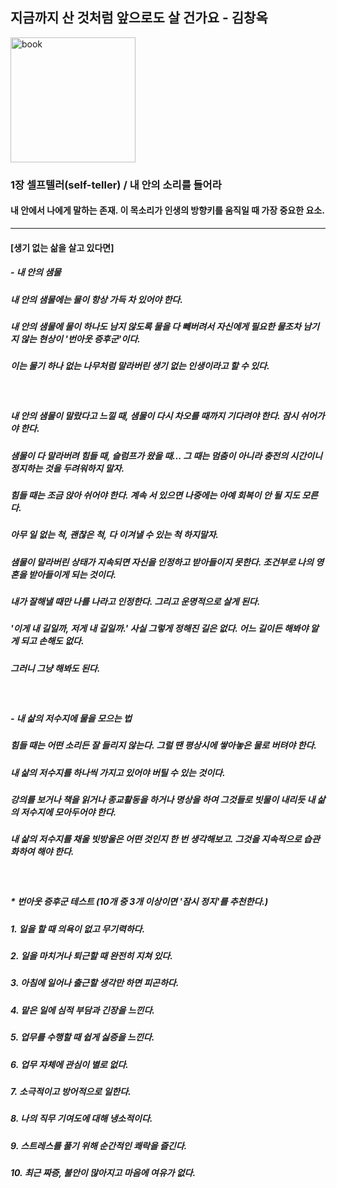 ## 지금까지 산 것처럼 앞으로도 살 건가요 - 김창옥
<img src="https://image.aladin.co.kr/product/17795/60/cover500/k772534327_2.jpg" width=200 alt="book"></img>
### 1장 셀프텔러(self-teller) / 내 안의 소리를 들어라
#### 내 안에서 나에게 말하는 존재. 이 목소리가 인생의 방향키를 움직일 때 가장 중요한 요소.
***  
#### [생기 없는 삶을 살고 있다면]
##### - 내 안의 샘물
##### 내 안의 샘물에는 물이 항상 가득 차 있어야 한다.
##### 내 안의 샘물에 물이 하나도 남지 않도록 물을 다 빼버려서 자신에게 필요한 물조차 남기지 않는 현상이 '번아웃 증후군'이다.
##### 이는 물기 하나 없는 나무처럼 말라버린 생기 없는 인생이라고 할 수 있다.
<br><h5>내 안의 샘물이 말랐다고 느낄 때, 샘물이 다시 차오를 때까지 기다려야 한다. 잠시 쉬어가야 한다.</h5>
##### 샘물이 다 말라버려 힘들 때, 슬럼프가 왔을 때... 그 때는 멈춤이 아니라 충전의 시간이니 정지하는 것을 두려워하지 말자.
##### 힘들 때는 조금 앉아 쉬어야 한다. 계속 서 있으면 나중에는 아예 회복이 안 될 지도 모른다.
##### 아무 일 없는 척, 괜찮은 척, 다 이겨낼 수 있는 척 하지말자.
##### 샘물이 말라버린 상태가 지속되면 자신을 인정하고 받아들이지 못한다. 조건부로 나의 영혼을 받아들이게 되는 것이다. 
##### 내가 잘해낼 때만 나를 나라고 인정한다. 그리고 운명적으로 살게 된다.
##### '이게 내 길일까, 저게 내 길일까.' 사실 그렇게 정해진 길은 없다. 어느 길이든 해봐야 알게 되고 손해도 없다.
##### 그러니 그냥 해봐도 된다.
<br><h5>- 내 삶의 저수지에 물을 모으는 법</h5>
##### 힘들 때는 어떤 소리든 잘 들리지 않는다. 그럴 땐 평상시에 쌓아놓은 물로 버텨야 한다.
##### 내 삶의 저수지를 하나씩 가지고 있어야 버틸 수 있는 것이다.
##### 강의를 보거나 책을 읽거나 종교활동을 하거나 명상을 하여 그것들로 빗물이 내리듯 내 삶의 저수지에 모아두어야 한다.
##### 내 삶의 저수지를 채울 빗방울은 어떤 것인지 한 번 생각해보고. 그것을 지속적으로 습관화하여 해야 한다.
<br><h5>* 번아웃 증후군 테스트 (10개 중 3개 이상이면 '잠시 정지'를 추천한다.)
##### 1. 일을 할 때 의욕이 없고 무기력하다.
##### 2. 일을 마치거나 퇴근할 때 완전히 지쳐 있다.
##### 3. 아침에 일어나 출근할 생각만 하면 피곤하다.
##### 4. 맡은 일에 심적 부담과 긴장을 느낀다.
##### 5. 업무를 수행할 때 쉽게 싫증을 느낀다.
##### 6. 업무 자체에 관심이 별로 없다.
##### 7. 소극적이고 방어적으로 일한다.
##### 8. 나의 직무 기여도에 대해 냉소적이다.
##### 9. 스트레스를 풀기 위해 순간적인 쾌락을 즐긴다.
##### 10. 최근 짜증, 불안이 많아지고 마음에 여유가 없다.
